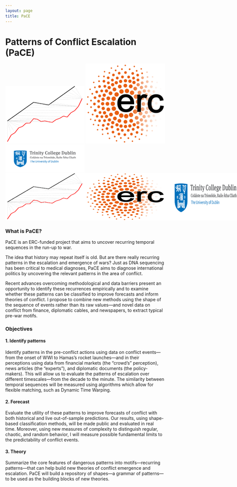 ```yaml
---
layout: page
title: PaCE
---
```



# Patterns of Conflict Escalation (PaCE)

<div float="center" width="1000px">
  <img src="assets/images/paceLogo.png" width="250" class = "left" float = 'left'/> 
  <img src="assets/images/ercTransparent.png" width="250" class = "right" float = 'right' />
  <img src="assets/images/Trinity_Main_Logo.jpeg" width="250" class = "right" float = 'right' />
</div>

<div style="width:1500px; background-color:white; height:150px; overflow:auto;">
		<div style="width: 2000px; height: 150px;">
			<img src="assets/images/paceLogo.png" width="250" height=150/> 
  <img src="assets/images/ercTransparent.png" width="250" height=150 />
  <img src="assets/images/Trinity_Main_Logo.jpeg" width="250" height=150/>
		</div>
	</div>

### What is PaCE?
PaCE is an ERC-funded project that aims to uncover recurring temporal sequences in the run-up to war.

The idea that history may repeat itself is old. But are there really recurring patterns in the escalation and emergence of wars? Just as DNA sequencing has been critical to medical diagnoses, PaCE aims to diagnose international politics by uncovering the relevant patterns in the area of conflict.

Recent advances overcoming methodological and data barriers present an opportunity to identify
these recurrences empirically and to examine whether these patterns can be classified to improve forecasts
and inform theories of conflict. I propose to combine new methods using the shape of the sequence of
events rather than its raw values—and novel data on conflict from finance, diplomatic cables, and
newspapers, to extract typical pre-war motifs. 

### Objectives
#### 1. Identify patterns
Identify patterns in the pre-conflict actions using data on conflict events—from the onset of WWI
to Hamas’s rocket launches—and in their perceptions using data from financial markets (the
“crowd’s” perception), news articles (the “experts”), and diplomatic documents (the policy-makers).
This will allow us to evaluate the patterns of escalation over different timescales—from the decade
to the minute. The similarity between temporal sequences will be measured using algorithms which
allow for flexible matching, such as Dynamic Time Warping.

#### 2. Forecast
Evaluate the utility of these patterns to improve forecasts of conflict with both historical and live
out-of-sample predictions. Our results, using shape-based classification methods, will be made public
and evaluated in real time. Moreover, using new measures of complexity to distinguish regular,
chaotic, and random behavior, I will measure possible fundamental limits to the predictability of
conflict events.

#### 3. Theory
Summarize the core features of dangerous patterns into motifs—recurring patterns—that can help
build new theories of conflict emergence and escalation. PaCE will build a repository of shapes—a
grammar of patterns—to be used as the building blocks of new theories.
